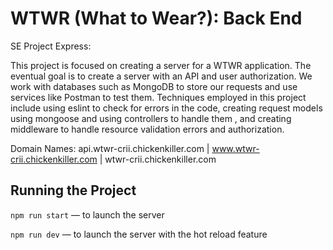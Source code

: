 # WTWR (What to Wear?): Back End

SE Project Express:

This project is focused on creating a server for a WTWR application. The eventual goal is to create a server with an API and user authorization. We work with databases such as MongoDB to store our requests and use services like Postman to test them. Techniques employed in this project include using eslint to check for errors in the code, creating request models using mongoose and using controllers to handle them , and creating middleware to handle resource validation errors and authorization.

Domain Names: api.wtwr-crii.chickenkiller.com | www.wtwr-crii.chickenkiller.com | wtwr-crii.chickenkiller.com

## Running the Project

`npm run start` — to launch the server

`npm run dev` — to launch the server with the hot reload feature
